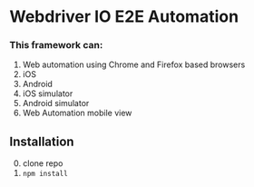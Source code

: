 # Webdriver IO E2E Automation

### This framework can:
1. Web automation using Chrome and Firefox based browsers
2. iOS
3. Android
4. iOS simulator
5. Android simulator
6. Web Automation mobile view


## Installation

0. clone repo
1. `npm install`


